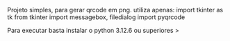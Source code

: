 Projeto simples, para gerar qrcode em png. utiliza apenas: import tkinter as tk
from tkinter import messagebox, filedialog
import pyqrcode


Para executar basta instalar o python 3.12.6 ou superiores >
